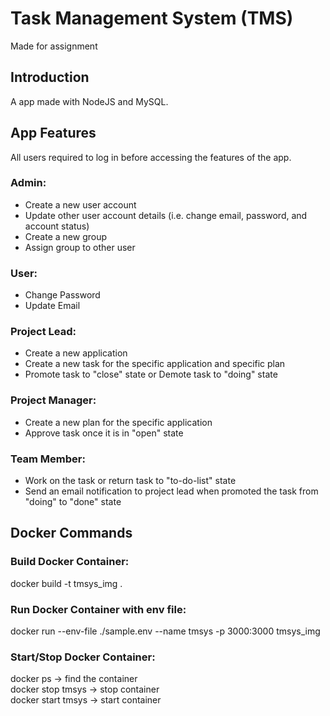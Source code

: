 # Task Management System (TMS)
Made for assignment

<h2>Introduction</h2>
A app made with NodeJS and MySQL.

<h2>App Features</h2>

All users required to log in before accessing the features of the app.

<h3>Admin:</h3>
<ul>
    <li>Create a new user account</li>
    <li>Update other user account details (i.e. change email, password, and account status)</li>
    <li>Create a new group</li>
    <li>Assign group to other user</li>
</ul>

<h3>User:</h3>
<ul>
    <li>Change Password</li>
    <li>Update Email</li>
</ul>

<h3>Project Lead:</h3>
<ul>
    <li>Create a new application</li>
    <li>Create a new task for the specific application and specific plan</li>
    <li>Promote task to "close" state or Demote task to "doing" state</li>
</ul>

<h3>Project Manager:</h3>
<ul>
    <li>Create a new plan for the specific application</li>
    <li>Approve task once it is in "open" state</li>
</ul>

<h3>Team Member:</h3>
<ul>
    <li>Work on the task or return task to "to-do-list" state</li>
    <li>Send an email notification to project lead when promoted the task from "doing" to "done" state</li>
</ul>

<h2>Docker Commands</h2>

<h3>Build Docker Container:</h3>
docker build -t tmsys_img .

<h3>Run Docker Container with env file:</h3>
docker run --env-file ./sample.env --name tmsys -p 3000:3000 tmsys_img

<h3>Start/Stop Docker Container:</h3>
docker ps -> find the container <br/>
docker stop tmsys -> stop container <br/>
docker start tmsys -> start container 